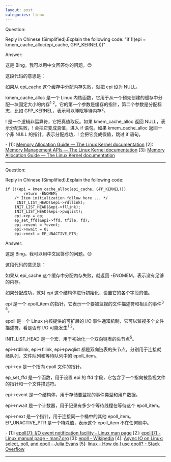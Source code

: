 ```yaml
---
layout: post
categories: linux
---
```

Question:

Reply in Chinese (Simplified).Explain the following code:
"if (!(epi = kmem_cache_alloc(epi_cache, GFP_KERNEL)))"

Answer:

这是 Bing。我可以用中文回答你的问题。😊

这段代码的意思是：

如果从 epi_cache 这个缓存中分配内存失败，就把 epi 设为 NULL。

kmem_cache_alloc 是一个 Linux 内核函数，它用于从一个预先创建的缓存中分配一块固定大小的内存<sup>1</sup> <sup>2</sup>。它的第一个参数是缓存的指针，第二个参数是分配标志，比如 GFP_KERNEL，表示可以睡眠等待内存<sup>2</sup>。

! 是一个逻辑非运算符，它把真值取反。如果 kmem_cache_alloc 返回 NULL，表示分配失败，! 会把它变成真值，进入 if 语句。如果 kmem_cache_alloc 返回一个非 NULL 的指针，表示分配成功，! 会把它变成假值，跳过 if 语句。

\-
\[1]: [Memory Allocation Guide — The Linux Kernel documentation](https://www.kernel.org/doc/html/latest/core-api/memory-allocation.html)
\[2]: [Memory Management APIs — The Linux Kernel documentation](https://www.kernel.org/doc/html/latest/core-api/mm-api.html?highlight=kmem_cache_alloc)
\[3]: [Memory Allocation Guide — The Linux Kernel documentation](https://docs.kernel.org/6.1/core-api/memory-allocation.html)

<hr/>

Question:

Reply in Chinese (Simplified).Explain the following code:
```
if (!(epi = kmem_cache_alloc(epi_cache, GFP_KERNEL)))
        return -ENOMEM;
    /* Item initialization follow here ... */
     INIT_LIST_HEAD(&epi->rdllink);
    INIT_LIST_HEAD(&epi->fllink);
    INIT_LIST_HEAD(&epi->pwqlist);
    epi->ep = ep;
    ep_set_ffd(&epi->ffd, tfile, fd);
    epi->event = *event;
    epi->nwait = 0;
    epi->next = EP_UNACTIVE_PTR;
```

Answer:

这是 Bing。我可以用中文回答你的问题。😊

这段代码的意思是：

如果从 epi_cache 这个缓存中分配内存失败，就返回 -ENOMEM，表示没有足够的内存。

如果分配成功，就对 epi 这个结构体进行初始化，设置它的各个字段的值。

epi 是一个 epoll_item 的指针，它表示一个要被监视的文件描述符和相关的事件<sup>3</sup> <sup>4</sup>。

epoll 是一个 Linux 内核提供的可扩展的 I/O 事件通知机制，它可以监视多个文件描述符，看是否有 I/O 可能发生<sup>1</sup> <sup>2</sup>。

INIT_LIST_HEAD 是一个宏，用于初始化一个双向链表的头节点<sup>5</sup>。

epi->rdllink, epi->fllink, epi->pwqlist 都是双向链表的头节点，分别用于连接就绪队列、文件队列和等待队列中的 epoll_item。

epi->ep 是一个指向 epoll 文件的指针。

ep_set_ffd 是一个函数，用于设置 epi 的 ffd 字段，它包含了一个指向被监视文件的指针和一个文件描述符。

epi->event 是一个结构体，用于存储要监视的事件类型和用户数据。

epi->nwait 是一个计数器，用于记录有多少个等待线程在等待这个 epoll_item。

epi->next 是一个指针，用于连接同一个桶中的其他 epoll_item。EP_UNACTIVE_PTR 是一个特殊值，表示这个 epoll_item 不在任何桶中。

\-
\[1]: [epoll(7): I/O event notification facility - Linux man page](https://linux.die.net/man/7/epoll)
\[2]: [epoll(7) - Linux manual page - man7.org](https://man7.org/linux/man-pages/man7/epoll.7.html)
\[3]: [epoll - Wikipedia](https://en.wikipedia.org/wiki/Epoll)
\[4]: [Async IO on Linux: select, poll, and epoll - Julia Evans](https://jvns.ca/blog/2017/06/03/async-io-on-linux--select--poll--and-epoll/)
\[5]: [linux - How do I use epoll? - Stack Overflow](https://stackoverflow.com/questions/31230708/how-do-i-use-epoll)

<hr/>


